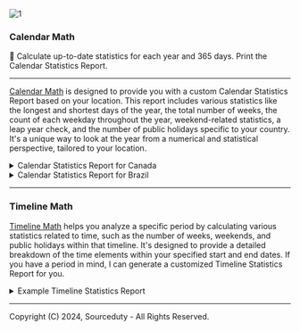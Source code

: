 ![1](https://github.com/sourceduty/Calendar_Math/assets/123030236/2640f1a2-c525-4a9e-8616-0db9f322f40e)

### Calendar Math

📅 Calculate up-to-date statistics for each year and 365 days. Print the Calendar Statistics Report.

***

[Calendar Math](https://chat.openai.com/g/g-Tw6MtFNwI-calendar-math) is designed to provide you with a custom Calendar Statistics Report based on your location. This report includes various statistics like the longest and shortest days of the year, the total number of weeks, the count of each weekday throughout the year, weekend-related statistics, a leap year check, and the number of public holidays specific to your country. It's a unique way to look at the year from a numerical and statistical perspective, tailored to your location.

<details><summary>Calendar Statistics Report for Canada</summary>

 ```

Example Calendar Statistics Report for Canada - 2024

- Longest day of the year: June 21
- Shortest day of the year: December 21
- Total number of weeks in the year: 52.14
- Total number of Mondays in the year: 53
- Total number of Tuesdays in the year: 53
- Total number of Wednesdays in the year: 52
- Total number of Thursdays in the year: 52
- Total number of Fridays in the year: 52
- Total number of Saturdays in the year: 52
- Total number of Sundays in the year: 52
- Total number of weekend days in the year: 104
- Total number of weekend sections in the year: 52
- The frequency of weekends in the year in percentage: 28.42%
- Leap year: Yes
- Number of public holidays: 9
- Number of public not a statutory holidays: 2

Public Holidays:
- New Year's Day: January 1
- Good Friday: April 10
- Easter Monday: April 13
- Victoria Day: May 18
- Canada Day: July 1
- Labour Day: September 7
- Thanksgiving Day: October 12
- Christmas Day: December 25
- Boxing Day: December 26

- The total number of weeks in the year 2024 is approximately 52.29. This accounts for the fact that there are 366 days in 2024, due to it being a leap year.
- Please note that public holidays can vary by province in Canada, and Good Friday's date changes each year.

 ```

</details>

<details><summary>Calendar Statistics Report for Brazil</summary>

 ```

Example Calendar Statistics Report for Brazil - 2024

Longest Day of the Year: June 21
Shortest Day of the Year: December 21
Total Number of Weeks in the Year: 52.29
Total Number of Mondays in the Year: 53
Total Number of Tuesdays in the Year: 53
Total Number of Wednesdays in the Year: 52
Total Number of Thursdays in the Year: 52
Total Number of Fridays in the Year: 52
Total Number of Saturdays in the Year: 52
Total Number of Sundays in the Year: 52
Total Number of Weekend Days in the Year: 104
Total Number of Weekend Sections in the Year: 52.0
The frequency of weekends in the year in percentage: 28.42%
Leap Year: True
Number of public holidays: 11

New Year's Day: January 1
Carnival: February 12 - 13 (varies)
Good Friday: March 29 (varies)
Tiradentes Day: April 21
Labor Day: May 1
Corpus Christi: May 30 (varies)
Independence Day: September 7
Our Lady of Aparecida: October 12
All Souls' Day: November 2
Republic Proclamation Day: November 15
Christmas Day: December 25

- Black Consciousness Day: November 20
- These dates provide a general guide, but please note that the actual observance of some holidays, particularly those that vary, might be different based on specific regional practices or adjustments for weekends. ​
- In Brazil, Black Consciousness Day (Dia da Consciência Negra) is observed annually on November 20th. It is not a federal statutory holiday, but it is recognized as a holiday in many states and municipalities throughout the country.

 ```

</details>

***

### Timeline Math

[Timeline Math](https://chat.openai.com/g/g-o6TBa34am-timeline-math) helps you analyze a specific period by calculating various statistics related to time, such as the number of weeks, weekends, and public holidays within that timeline. It's designed to provide a detailed breakdown of the time elements within your specified start and end dates. If you have a period in mind, I can generate a customized Timeline Statistics Report for you.

</details>

<details><summary>Example Timeline Statistics Report</summary>

 ```

Timeline Statistics Report (from 2021-01-01 to 2023-12-31):

- Total number of years: 3
- Total number of weeks: 156.43
- Total number of Mondays: 156
- Total number of Tuesdays: 156
- Total number of Wednesdays: 156
- Total number of Thursdays: 156
- Total number of Fridays: 157
- Total number of Saturdays: 157
- Total number of Sundays: 157
- Total number of weekend days: 314
- Total number of weekend sections: 156
- The frequency of weekends in the timeline: 28.68%
- Total number of leap years: 0
- Leap years: 
- Number of public holidays: 30
- Number of public not a statutory holidays: 6

 ```

</details>

***

Copyright (C) 2024, Sourceduty - All Rights Reserved.
